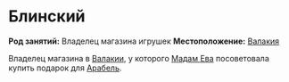 # Блинский

**Род занятий:** Владелец магазина игрушек
**Местоположение:** [Валакия](../../locations/vallaki.md)

Владелец магазина в [Валакии](../../locations/vallaki.md), у которого [Мадам Ева](../madam-eva.md) посоветовала купить подарок для [Арабель](arabelle.md).
